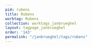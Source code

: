 ```yaml
---
pid: rubens
title: Rubens
worktag: Rubens
collection: worktags_janbrueghel
layout: tagpage_janbrueghel
order: '143'
permalink: "/janbrueghel/tags/rubens"
---
```

